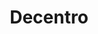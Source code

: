 ---
linkedin: https://linkedin.com/company/decentro
logohandle: decentrotech
sort: decentro
title: Decentro
twitter: https://x.com/DecentroTech
website: https://decentro.tech/
---
